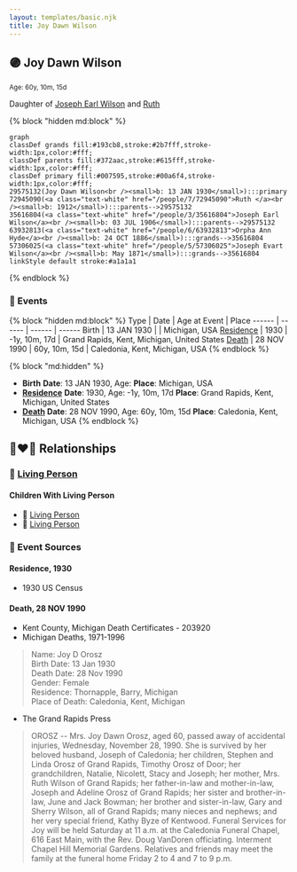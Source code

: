 ```yaml
---
layout: templates/basic.njk
title: Joy Dawn Wilson
---
```

## 🟣 Joy Dawn Wilson
<small>Age: 60y, 10m, 15d</small>

Daughter of [Joseph Earl Wilson](/people/3/35616804) and [Ruth ](/people/7/72945090)

{% block "hidden md:block" %}
```mermaid
graph
classDef grands fill:#193cb8,stroke:#2b7fff,stroke-width:1px,color:#fff;
classDef parents fill:#372aac,stroke:#615fff,stroke-width:1px,color:#fff;
classDef primary fill:#007595,stroke:#00a6f4,stroke-width:1px,color:#fff;
29575132(Joy Dawn Wilson<br /><small>b: 13 JAN 1930</small>):::primary
72945090(<a class="text-white" href="/people/7/72945090">Ruth </a><br /><small>b: 1912</small>):::parents-->29575132
35616804(<a class="text-white" href="/people/3/35616804">Joseph Earl Wilson</a><br /><small>b: 03 JUL 1906</small>):::parents-->29575132
63932813(<a class="text-white" href="/people/6/63932813">Orpha Ann Hyde</a><br /><small>b: 24 OCT 1886</small>):::grands-->35616804
57306025(<a class="text-white" href="/people/5/57306025">Joseph Evart Wilson</a><br /><small>b: May 1871</small>):::grands-->35616804
linkStyle default stroke:#a1a1a1
```
{% endblock %}

### 📆 Events

{% block "hidden md:block" %}
Type | Date | Age at Event | Place
------ | ------ | ------ | ------
Birth | 13 JAN 1930 |  | Michigan, USA
[Residence](#event-event-0) | 1930 | -1y, 10m, 17d | Grand Rapids, Kent, Michigan, United States
[Death](#event-event-4) | 28 NOV 1990 | 60y, 10m, 15d | Caledonia, Kent, Michigan, USA
{% endblock %}

{% block "md:hidden" %}
- **Birth**
**Date**: 13 JAN 1930, Age:
**Place**: Michigan, USA
- **[Residence](#event-event-0)**
**Date**: 1930, Age: -1y, 10m, 17d
**Place**: Grand Rapids, Kent, Michigan, United States
- **[Death](#event-event-4)**
**Date**: 28 NOV 1990, Age: 60y, 10m, 15d
**Place**: Caledonia, Kent, Michigan, USA
{% endblock %}

## 👩‍❤️‍👨 Relationships

### 🔵 [Living Person](/people/1/16093179)

#### Children With Living Person
* 🔵 [Living Person](/people/2/29348168)
* 🔵 [Living Person](/people/3/36204506)
### 📰 Event Sources

#### <a id="event-event-0"></a> Residence, 1930
* 1930 US Census

#### <a id="event-event-4"></a> Death, 28 NOV 1990
* Kent County, Michigan Death Certificates  - 203920
* Michigan Deaths, 1971-1996
>   
  > Name: Joy D Orosz  
  > Birth Date: 13 Jan 1930  
  > Death Date: 28 Nov 1990  
  > Gender: Female  
  > Residence: Thornapple, Barry, Michigan  
  > Place of Death: Caledonia, Kent, Michigan
* The Grand Rapids Press
>   
  > OROSZ -- Mrs. Joy Dawn Orosz, aged 60, passed away of accidental injuries, Wednesday, November 28, 1990. She is survived by her beloved husband, Joseph of Caledonia; her children, Stephen and Linda Orosz of Grand Rapids, Timothy Orosz of Door; her grandchildren, Natalie, Nicolett, Stacy and Joseph; her mother, Mrs. Ruth Wilson of Grand Rapids; her father-in-law and mother-in-law, Joseph and Adeline Orosz of Grand Rapids; her sister and brother-in-law, June and Jack Bowman; her brother and sister-in-law, Gary and Sherry Wilson, all of Grand Rapids; many nieces and nephews; and her very special friend, Kathy Byze of Kentwood. Funeral Services for Joy will be held Saturday at 11 a.m. at the Caledonia Funeral Chapel, 616 East Main, with the Rev. Doug VanDoren officiating. Interment Chapel Hill Memorial Gardens. Relatives and friends may meet the family at the funeral home Friday 2 to 4 and 7 to 9 p.m.
